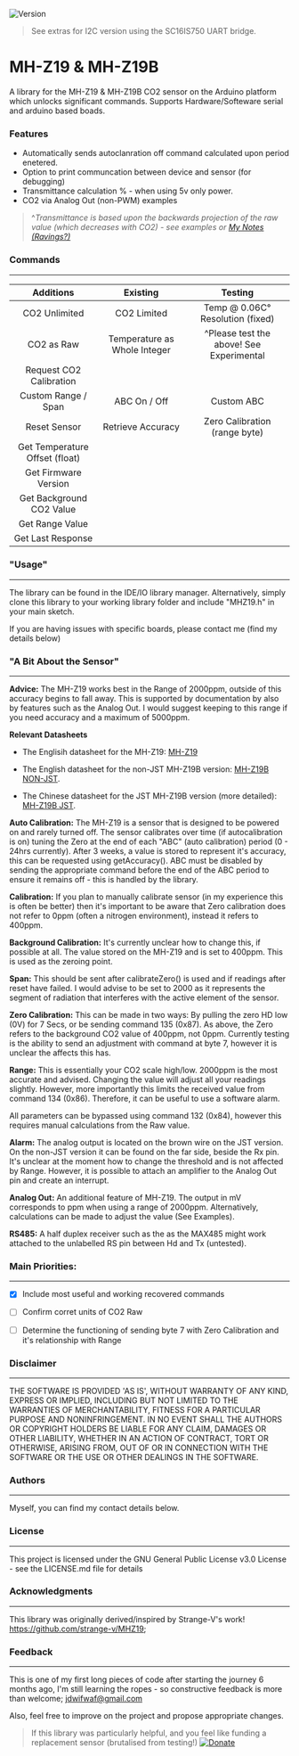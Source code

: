 ﻿![Version](https://img.shields.io/badge/Version-v1.3.8-green.svg)

> See extras for I2C version using the SC16IS750 UART bridge.

# MH-Z19 & MH-Z19B

A library for the MH-Z19 & MH-Z19B CO2 sensor on the Arduino platform which unlocks significant commands. Supports Hardware/Softeware serial and arduino based boads.

### Features
* Automatically sends autoclanration off command calculated upon period enetered.
* Option to print communcation between device and sensor (for debugging)
* Transmittance calculation % - when using 5v only power. 
* CO2 via Analog Out (non-PWM) examples 

>^*Transmittance is based upon the backwards projection of the raw value (which decreases with CO2) - see examples or [My Notes (Ravings?)](https://myopenacuk-my.sharepoint.com/:x:/g/personal/jsd328_my_open_ac_uk/Ebyx4qxCBHxIk_bOBOtLkM4B40Dt9TZFd3CdI7Pv3NssMw?e=8Lr8bZ)*

### Commands
---

|             Additions               |            Existing           |          Testing                  |
|              :---:                  |              :---:            |          :---:                    |
| CO2 Unlimited                       | CO2 Limited                   |  Temp @ 0.06C° Resolution (fixed) |
| CO2 as Raw                          | Temperature as Whole Integer  | ^Please test the above! See Experimental |
| Request CO2 Calibration             |                                   |
| Custom Range / Span                 | ABC On / Off                  |  Custom ABC                       |
| Reset Sensor                        | Retrieve Accuracy             |  Zero Calibration (range byte)   |
| Get Temperature Offset (float)      |                               |
| Get Firmware Version                |                               |     
| Get Background CO2 Value            |                               |
| Get Range Value                     |                               |
| Get Last Response                   |                               |



### "Usage"
---

The library can be found in the IDE/IO library manager. Alternatively, simply clone this library to your working library folder and include "MHZ19.h" in your main sketch.

If you are having issues with specific boards, please contact me (find my details below)

### "A Bit About the Sensor"
---
**Advice:** The MH-Z19 works best in the Range of 2000ppm, outside of this accuracy begins to fall away. This is supported by documentation by also by features such as the Analog Out. I would suggest keeping to this range if you need accuracy and a maximum of 5000ppm.

**Relevant Datasheets**

* The Englisih datasheet for the MH-Z19: [MH-Z19](https://www.winsen-sensor.com/d/files/PDF/Infrared%20Gas%20Sensor/NDIR%20CO2%20SENSOR/MH-Z19%20CO2%20Ver1.0.pdf)

* The English datasheet for the non-JST MH-Z19B version: [MH-Z19B NON-JST](https://www.winsen-sensor.com/d/files/infrared-gas-sensor/mh-z19b-co2-ver1_0.pdf). 

* The Chinese datasheet for the JST MH-Z19B version (more detailed): [MH-Z19B JST](https://datasheet.lcsc.com/szlcsc/1901021600_Zhengzhou-Winsen-Elec-Tech-MH-Z19_C242514.pdf).

**Auto Calibration:** 
The MH-Z19 is a sensor that is designed to be powered on and rarely turned off. The sensor calibrates over time (if autocalibration is on) tuning the Zero at the end of each "ABC" (auto calibration) period (0 - 24hrs currently). After 3 weeks, a value is stored to represent it's accuracy, this can be requested using getAccuracy(). ABC must be disabled by sending the appropriate command before the end of the ABC period to ensure it remains off - this is handled by the library.

**Calibration:**
If you plan to manually calibrate sensor (in my experience this is often be better) then it's important to be aware that Zero calibration does not refer to 0ppm (often a nitrogen environment), instead it refers to 400ppm.

**Background Calibration:** It's currently unclear how to change  this, if possible at all. The value stored on the MH-Z19 and is set to 400ppm. This is used as the zeroing point.

**Span:** This should be sent after calibrateZero() is used and if readings after reset have failed. I would advise to be set to 2000 as it represents the segment of radiation that interferes with the active element of the sensor. 

**Zero Calibration:** This can be made in two ways: By pulling the zero HD low (0V) for 7 Secs, or be sending command 135 (0x87). As above, the Zero refers to the background CO2 value of 400ppm, not 0ppm. Currently testing is the ability to send an adjustment with command at byte 7, however it is unclear the affects this has.

**Range:** This is essentially your CO2 scale high/low. 2000ppm is the most accurate and advised. Changing the value will adjust all your readings slightly. However, more importantly this limits the received value from command 134 (0x86). Therefore, it can be useful to use a software alarm. 

All parameters can be bypassed using command 132 (0x84), however this requires manual calculations from the Raw value.

**Alarm:** The analog output is located on the brown wire on the JST version. On the non-JST version it can be found on the far side, beside the Rx pin. It's unclear at the moment how to change the threshold and is not affected by Range. However, it is possible to attach an amplifier to the Analog Out pin and create an interrupt.

**Analog Out:** An additional feature of MH-Z19. The output in mV corresponds to ppm when using a range of 2000ppm. Alternatively, calculations can be made to adjust the value (See Examples).

**RS485:** A half duplex receiver such as the as the MAX485 might work attached to the unlabelled RS pin between Hd and Tx (untested).

### Main Priorities:
---

- [x] Include most useful and working recovered commands

- [ ] Confirm corret units of CO2 Raw

- [ ] Determine the functioning of sending byte 7 with Zero Calibration and it's relationship with Range

### Disclaimer
---
THE SOFTWARE IS PROVIDED 'AS IS', WITHOUT WARRANTY OF ANY KIND, EXPRESS OR IMPLIED, INCLUDING BUT NOT LIMITED TO THE WARRANTIES OF MERCHANTABILITY, FITNESS FOR A PARTICULAR PURPOSE AND NONINFRINGEMENT. IN NO EVENT SHALL THE AUTHORS OR COPYRIGHT HOLDERS BE LIABLE FOR ANY CLAIM, DAMAGES OR OTHER LIABILITY, WHETHER IN AN ACTION OF CONTRACT, TORT OR OTHERWISE, ARISING FROM, OUT OF OR IN CONNECTION WITH THE SOFTWARE OR THE USE OR OTHER DEALINGS IN THE SOFTWARE.

### Authors
---
Myself, you can find my contact details below.

### License
---
This project is licensed under the GNU General Public License v3.0 License - see the LICENSE.md file for details

### Acknowledgments
----
This library was originally derived/inspired by Strange-V's work! https://github.com/strange-v/MHZ19;

### Feedback
---
This is one of my first long pieces of code after starting the journey 6 months ago, I'm still learning the ropes - so constructive feedback is more than welcome; jdwifwaf@gmail.com

Also, feel free to improve on the project and propose appropriate changes.

>If this library was particularly helpful, and you feel like funding a replacement sensor (brutalised from testing!) [![Donate](https://img.shields.io/badge/Donate-PayPal-blue.svg?style=flat-square&logo=appveyor)](https://www.paypal.com/cgi-bin/webscr?cmd=_s-xclick&hosted_button_id=9MJYH22A92LWG&source=url)
